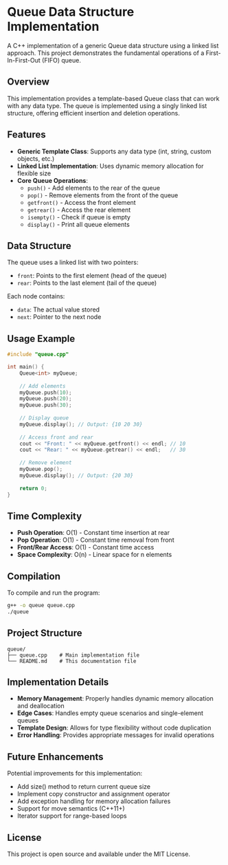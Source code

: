 # Queue Data Structure Implementation

A C++ implementation of a generic Queue data structure using a linked list approach. This project demonstrates the fundamental operations of a First-In-First-Out (FIFO) queue.

## Overview

This implementation provides a template-based Queue class that can work with any data type. The queue is implemented using a singly linked list structure, offering efficient insertion and deletion operations.

## Features

- **Generic Template Class**: Supports any data type (int, string, custom objects, etc.)
- **Linked List Implementation**: Uses dynamic memory allocation for flexible size
- **Core Queue Operations**: 
  - `push()` - Add elements to the rear of the queue
  - `pop()` - Remove elements from the front of the queue
  - `getfront()` - Access the front element
  - `getrear()` - Access the rear element
  - `isempty()` - Check if queue is empty
  - `display()` - Print all queue elements

## Data Structure

The queue uses a linked list with two pointers:
- `front`: Points to the first element (head of the queue)
- `rear`: Points to the last element (tail of the queue)

Each node contains:
- `data`: The actual value stored
- `next`: Pointer to the next node

## Usage Example

```cpp
#include "queue.cpp"

int main() {
    Queue<int> myQueue;
    
    // Add elements
    myQueue.push(10);
    myQueue.push(20);
    myQueue.push(30);
    
    // Display queue
    myQueue.display(); // Output: {10 20 30}
    
    // Access front and rear
    cout << "Front: " << myQueue.getfront() << endl; // 10
    cout << "Rear: " << myQueue.getrear() << endl;   // 30
    
    // Remove element
    myQueue.pop();
    myQueue.display(); // Output: {20 30}
    
    return 0;
}
```

## Time Complexity

- **Push Operation**: O(1) - Constant time insertion at rear
- **Pop Operation**: O(1) - Constant time removal from front
- **Front/Rear Access**: O(1) - Constant time access
- **Space Complexity**: O(n) - Linear space for n elements

## Compilation

To compile and run the program:

```bash
g++ -o queue queue.cpp
./queue
```

## Project Structure

```
queue/
├── queue.cpp    # Main implementation file
└── README.md    # This documentation file
```

## Implementation Details

- **Memory Management**: Properly handles dynamic memory allocation and deallocation
- **Edge Cases**: Handles empty queue scenarios and single-element queues
- **Template Design**: Allows for type flexibility without code duplication
- **Error Handling**: Provides appropriate messages for invalid operations

## Future Enhancements

Potential improvements for this implementation:
- Add size() method to return current queue size
- Implement copy constructor and assignment operator
- Add exception handling for memory allocation failures
- Support for move semantics (C++11+)
- Iterator support for range-based loops

## License

This project is open source and available under the MIT License. 
